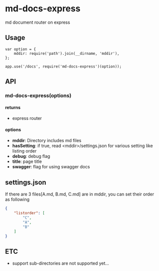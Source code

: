 # md-docs-express
md document router on express

## Usage

```node
var option = {
    mddir: require('path').join(__dirname, 'mddir'),
};

app.use('/docs', require('md-docs-express')(option));
```

## API

### md-docs-express(options)

#### returns

- express router

#### options

- __mddir__: Directory includes md files
- __hasSetting__: if true, read \<mddir\>/settings.json for various setting like listing order
- __debug__: debug flag
- __title__: page title
- __swagger__: flag for using swagger docs

## settings.json

If there are 3 files[A.md, B.md, C.md] are in mddir, you can set their order as following

```json
{
    "listorder": [
        "C",
        "A",
        "B"
    ]
}
```

## ETC

- support sub-directories are not supported yet...